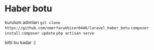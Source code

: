 # Haber botu

kurulum adımları
`git clone https://github.com/omerfarukbicer0446/laravel_haber_botu`
`composer install`
`composer update`
`php artisan serve`

bitti bu kadar :)
